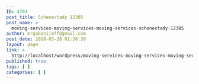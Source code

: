 ```yaml
---
ID: 4704
post_title: Schenectady 12305
post_name: >
  moving-services-moving-services-moving-services-schenectady-12305
author: mrgabonijeff@gmail.com
post_date: 2018-03-28 01:38:30
layout: page
link: >
  http://localhost/wordpress/moving-services-moving-services-moving-services-schenectady-12305/
published: true
tags: [ ]
categories: [ ]
---
```

